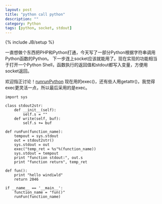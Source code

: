 ```yaml
---
layout: post
title: "python call python"
description: ""
category: Python
tags: [python, socket, stdout]
---
```

{% include JB/setup %}

一直想做个东西把PHP和Python打通，今天写了一部分Python根据字符串调用Python函数的Python。
下一步连上socket应该就能用了。现在实现的功能相当于打开一个Python Shell，函数执行的返回值和stdout都写入变量，方便用socket返回。


欢迎指正讨论！[runrunPython](https://github.com/windwild/CodeBox/blob/master/runrunPython.py)
现在用的exec()，还有些人用getattr()，我觉得exec更灵活一点，所以最后采用的是exec。

	import sys

	class stdout2str:
		def __init__(self):
			self.s = ""
		def write(self, buf):
			self.s += buf

	def runFun(function_name):
		tempout = sys.stdout
		out = stdout2str()
		sys.stdout = out
		exec("temp_ret = %s"%(function_name))
		sys.stdout = tempout
		print "function stdout:", out.s
		print "function return", temp_ret

	def fun():
		print "hello windiwld"
		return 2046

	if __name__ == '__main__':
		function_name = "fun()"
		runFun(function_name)